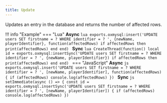 ```yaml
---
title: Update
---
```

Updates an entry in the database and returns the number of affected rows.

!!! info "Example"
	=== "Lua"
		**Async**
		```lua
		exports.oxmysql:insert('UPDATE users SET firstname = ? WHERE identifier = ? ', {newName, playerIdentifier}, function(affectedRows)
			if affectedRows then
				print(affectedRows)
			end
		end)
		```
		**Sync**
		```lua
		CreateThread(function()
			local id = exports.oxmysql:insertSync('UPDATE users SET firstname = ? WHERE identifier = ? ', {newName, playerIdentifier})
			if affectedRows then
				print(affectedRows)
			end
		end)
		```
	=== "JavaScript"
		**Async**
		```js
		exports.oxmysql.insert('UPDATE users SET firstname = ? WHERE identifier = ? ', [newName, playerIdentifier], function(affectedRows) {
		  if (affectedRows)
		    console.log(affectedRows)
		})
		```
		**Sync**
		```js
		setImmediate(async () => {
		  const id = exports.oxmysql.insertSync('UPDATE users SET firstname = ? WHERE identifier = ? ', [newName, playerIdentifier]) {
		  if (affectedRows)
		    console.log(affectedRows)
		})
		```
